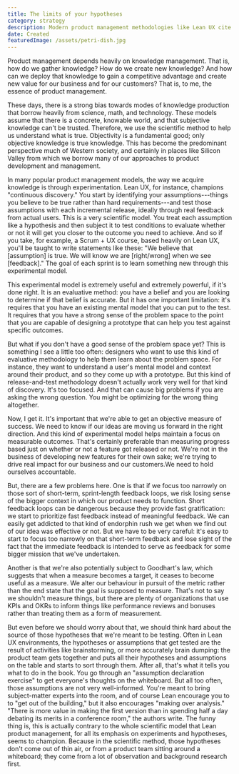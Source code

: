 ```yaml
---
title: The limits of your hypotheses
category: strategy
description: Modern product management methodologies like Lean UX cite the scientific method as an important inspiration and antecedent of its hypothesis-based product discovery model. But it’s missing one important step.
date: Created
featuredImage: /assets/petri-dish.jpg
---
```


Product management depends heavily on knowledge management. That is, how do we gather knowledge? How do we create new knowledge? And how can we deploy that knowledge to gain a competitive advantage and create new value for our business and for our customers? That is, to me, the essence of product management.

These days, there is a strong bias towards modes of knowledge production that borrow heavily from science, math, and technology. These models assume that there is a concrete, knowable world, and that subjective knowledge can't be trusted. Therefore, we use the scientific method to help us understand what is true. Objectivity is a fundamental good; only objective knowledge is true knowledge. This has become the predominant perspective much of Western society, and certainly in places like Silicon Valley from which we borrow many of our approaches to product development and management.

In many popular product management models, the way we acquire knowledge is through experimentation. Lean UX, for instance, champions "continuous discovery." You start by identifying your assumptions---things you believe to be true rather than hard requirements---and test those assumptions with each incremental release, ideally through real feedback from actual users. This is a very scientific model. You treat each assumption like a hypothesis and then subject it to test conditions to evaluate whether or not it will get you closer to the outcome you need to achieve. And so if you take, for example, a Scrum + UX course, based heavily on Lean UX, you'll be taught to write statements like these: "We believe that [assumption] is true. We will know we are [right/wrong] when we see [feedback]." The goal of each sprint is to learn something new through this experimental model.

This experimental model is extremely useful and extremely powerful, if it's done right. It is an evaluative method: you have a belief and you are looking to determine if that belief is accurate. But it has one important limitation: it's requires that you have an existing mental model that you can put to the test. It requires that you have a strong sense of the problem space to the point that you are capable of designing a prototype that can help you test against specific outcomes.

But what if you don't have a good sense of the problem space yet? This is something I see a little too often: designers who want to use this kind of evaluative methodology to help them learn about the problem space. For instance, they want to understand a user's mental model and context around their product, and so they come up with a prototype. But this kind of release-and-test methodology doesn't actually work very well for that kind of discovery. It's too focused. And that can cause big problems if you are asking the wrong question. You might be optimizing for the wrong thing altogether.

Now, I get it. It's important that we're able to get an objective measure of success. We need to know if our ideas are moving us forward in the right direction. And this kind of experimental model helps maintain a focus on measurable outcomes. That's certainly preferable than measuring progress based just on whether or not a feature got released or not. We're not in the business of developing new features for their own sake; we're trying to drive real impact for our business and our customers.We need to hold ourselves accountable.

But, there are a few problems here. One is that if we focus too narrowly on those sort of short-term, sprint-length feedback loops, we risk losing sense of the bigger context in which our product needs to function. Short feedback loops can be dangerous because they provide fast gratification: we start to prioritize fast feedback instead of meaningful feedback. We can easily get addicted to that kind of endorphin rush we get when we find out of our idea was effective or not. But we have to be very careful: it's easy to start to focus too narrowly on that short-term feedback and lose sight of the fact that the immediate feedback is intended to serve as feedback for some bigger mission that we've undertaken.

Another is that we're also potentially subject to  Goodhart's law, which suggests that when a measure becomes a target, it ceases to become useful as a measure. We alter our behaviour in pursuit of the metric rather than the end state that the goal is supposed to measure. That's not to say we shouldn't measure things, but there are plenty of organizations that use KPIs and OKRs to inform things like performance reviews and bonuses rather than treating them as a form of measurement.

But even before we should worry about that, we should think hard about the source of those hypotheses that we're meant to be testing. Often in Lean UX environments, the hypotheses or assumptions that get tested are the result of activities like brainstorming, or more accurately brain dumping: the product team gets together and puts all their hypotheses and assumptions on the table and starts to sort through them. After all, that's what it tells you what to do in the book. You go through an "assumption declaration exercise" to get everyone's thoughts on the whiteboard. But all too often, those assumptions are not very well-informed. You're meant to bring subject-matter experts into the room, and of course Lean encourage you to to "get out of the building," but it also encourages "making over analysis." "There is more value in making the first version than in spending half a day debating its merits in a conference room," the authors write. The funny thing is, this is actually contrary to the whole scientific model that Lean product management, for all its emphasis on experiments and hypotheses, seems to champion. Because in the scientific method, those hypotheses don't come out of thin air, or from a product team sitting around a whiteboard; they come from a lot of observation and background research first.
